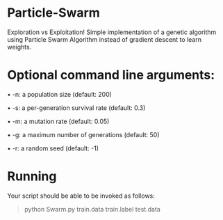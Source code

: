 # Particle-Swarm
Exploration vs Exploitation! Simple implementation of a genetic algorithm using Particle Swarm Algorithm instead of gradient descent to learn weights. 

# Optional command line arguments:
• -n: a population size (default: 200)

• -s: a per-generation survival rate (default: 0.3)

• -m: a mutation rate (default: 0.05)

• -g: a maximum number of generations (default: 50) 

• -r: a random seed (default: -1)

# Running 
Your script should be able to be invoked as follows:
> python Swarm.py train.data train.label test.data
